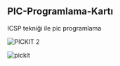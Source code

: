 ## PIC-Programlama-Kartı
ICSP tekniği ile pic programlama

![PICKIT 2](https://github.com/Burakzsy/HW-PIC-Programming-Card/assets/115595244/f81a76fc-5e05-4f91-b8bc-ee0b2c46fdba)

![pickit](https://github.com/Burakzsy/PIC-Programlama-Kart-/blob/main/pic/pickit.jpeg)
